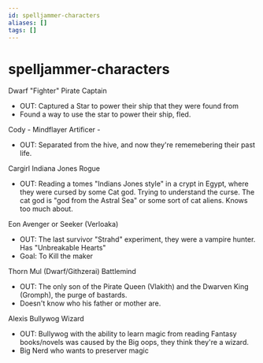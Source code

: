 ```yaml
---
id: spelljammer-characters
aliases: []
tags: []
---
```



# spelljammer-characters

Dwarf "Fighter" Pirate Captain
- OUT: Captured a Star  to power their ship that they were found from 
- Found a way to use the star to power their ship, fled. 

Cody - Mindflayer Artificer  - 
- OUT: Separated from the hive, and now they're rememebering their past life.

Cargirl Indiana Jones Rogue 
- OUT:  Reading a tomes "Indians Jones style" in a crypt in Egypt, where they were cursed by some Cat god. Trying to understand the curse. The cat god is "god from the Astral Sea" or some sort of cat aliens. Knows too much about.  


Eon Avenger or Seeker (Verloaka) 
- OUT: The last survivor "Strahd" experiment, they were a vampire hunter. Has "Unbreakable Hearts" 
- Goal: To Kill the maker 

Thorn Mul (Dwarf/Githzerai) Battlemind
- OUT: The only son of the Pirate Queen (Vlakith) and the Dwarven King (Gromph), the purge of bastards. 
- Doesn't know who his father or mother are.


Alexis Bullywog Wizard 
- OUT: Bullywog with the ability to learn magic from reading Fantasy books/novels was caused by the Big oops, they think they're a wizard. 
- Big Nerd who wants to preserver magic

